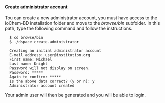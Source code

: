 #### Create administrator account
Tou can create a new administrator account, you must have access to the ioChem-BD installation folder and move to the *browse/bin* subfolder. In this path, type the following command and follow the instructions.

```(shell)
  $ cd browse/bin
  $ ./dspace create-administrator

  Creating an initial administrator account
  E-mail address: user@institution.org
  First name: Michael
  Last name: Knight
  Password will not display on screen.
  Password: *****
  Again to confirm: *****
  Is the above data correct? (y or n): y
  Administrator account created
```

Your admin user will then be generated and you will be able to login.

